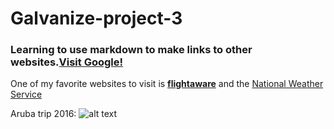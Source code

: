 # Galvanize-project-3

### Learning to use markdown to make links to other websites.[Visit Google!](https://www.google.com)

One of my favorite websites to visit is [**flightaware**](https://www.flightaware.com) and the [National Weather Service](https://www.weather.gov)

Aruba trip 2016: ![alt text](http://www.definicionabc.com/wp-content/uploads/aruba.jpg "My beautiful wife and I")
